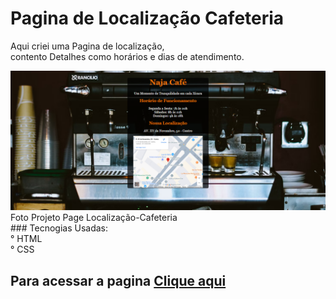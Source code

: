 # Pagina de Localização Cafeteria
<p> Aqui criei uma Pagina de localização, <br> contento Detalhes como horários e dias de atendimento.</p> 

<figuri>
<img src="Print Cafeteria.PNG"/>
<figcaption>Foto Projeto Page Localização-Cafeteria</figcaption>
<figuri/>
  ### Tecnogias Usadas:<br>
  ° HTML<br>
  ° CSS<br>
  <h2>Para acessar a pagina <a href=https://projeto-localizao-cafeteria.netlify.app/ >Clique aqui</h2>
